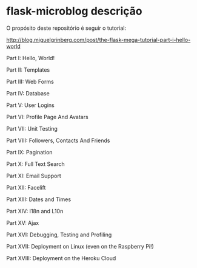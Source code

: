 # flask-microblog descrição

O propósito deste repositório é seguir o tutorial:

http://blog.miguelgrinberg.com/post/the-flask-mega-tutorial-part-i-hello-world

Part I: Hello, World!

Part II: Templates

Part III: Web Forms

Part IV: Database

Part V: User Logins

Part VI: Profile Page And Avatars

Part VII: Unit Testing

Part VIII: Followers, Contacts And Friends

Part IX: Pagination

Part X: Full Text Search

Part XI: Email Support

Part XII: Facelift

Part XIII: Dates and Times

Part XIV: I18n and L10n

Part XV: Ajax

Part XVI: Debugging, Testing and Profiling

Part XVII: Deployment on Linux (even on the Raspberry Pi!)

Part XVIII: Deployment on the Heroku Cloud

